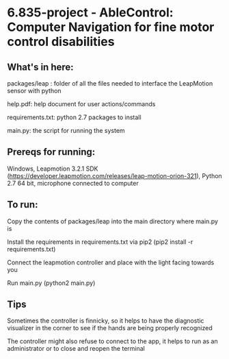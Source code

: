 # 6.835-project - AbleControl: Computer Navigation for fine motor control disabilities

## What's in here:
packages/leap : folder of all the files needed to interface the LeapMotion sensor with python

help.pdf: help document for user actions/commands

requirements.txt: python 2.7 packages to install

main.py: the script for running the system


## Prereqs for running: 
Windows, Leapmotion 3.2.1 SDK (https://developer.leapmotion.com/releases/leap-motion-orion-321), Python 2.7 64 bit, microphone connected to computer

## To run:
Copy the contents of packages/leap into the main directory where main.py is

Install the requirements in requirements.txt via pip2 (pip2 install -r requirements.txt)

Connect the leapmotion controller and place with the light facing towards you

Run main.py (python2 main.py)

## Tips
Sometimes the controller is finnicky, so it helps to have the diagnostic visualizer in the corner to see if the hands are being properly recognized

The controller might also refuse to connect to the app, it helps to run as an administrator or to close and reopen the terminal
